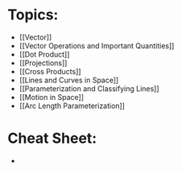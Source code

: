 # Topics:
- [[Vector]]
- [[Vector Operations and Important Quantities]]
- [[Dot Product]]
- [[Projections]]
- [[Cross Products]]
- [[Lines and Curves in Space]]
- [[Parameterization and Classifying Lines]]
- [[Motion in Space]]
- [[Arc Length Parameterization]]

# Cheat Sheet:
- 